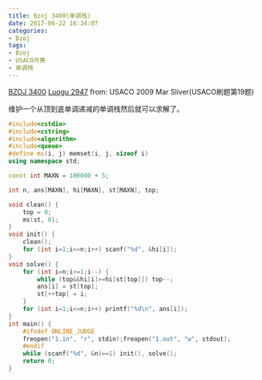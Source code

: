 ```yaml
---
title: Bzoj 3400(单调栈)
date: 2017-06-22 16:34:07
categories:
- Bzoj
tags:
- Bzoj
- USACO月赛
- 单调栈
---
```

[BZOJ 3400](http://www.lydsy.com/JudgeOnline/problem.php?id=3400)
[Luogu 2947](https://www.luogu.org/problem/show?pid=2947)
from: USACO 2009 Mar Sliver(USACO刷题第19题)

维护一个从顶到底单调递减的单调栈然后就可以求解了。

<!-- more -->
```c++
#include<cstdio>
#include<cstring>
#include<algorithm>
#include<queue>
#define ms(i, j) memset(i, j, sizeof i)
using namespace std;

const int MAXN = 100000 + 5;

int n, ans[MAXN], hi[MAXN], st[MAXN], top;

void clean() {
	top = 0;
	ms(st, 0);
}
void init() {
	clean();
	for (int i=1;i<=n;i++) scanf("%d", &hi[i]);
}
void solve() {
	for (int i=n;i>=1;i--) {
		while (top&&hi[i]>=hi[st[top]]) top--;
		ans[i] = st[top];
		st[++top] = i;
	}
	for (int i=1;i<=n;i++) printf("%d\n", ans[i]);
}
int main() {
	#ifndef ONLINE_JUDGE
	freopen("1.in", "r", stdin);freopen("1.out", "w", stdout);
	#endif
	while (scanf("%d", &n)==1) init(), solve();
	return 0;
}
```